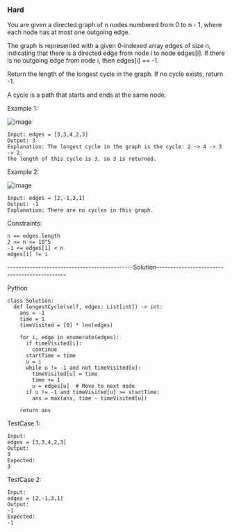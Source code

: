 ### Hard

You are given a directed graph of n nodes numbered from 0 to n - 1, where each node has at most one outgoing edge.

The graph is represented with a given 0-indexed array edges of size n, indicating that there is a directed edge from node i to node edges[i]. 
If there is no outgoing edge from node i, then edges[i] == -1.

Return the length of the longest cycle in the graph. If no cycle exists, return -1.

A cycle is a path that starts and ends at the same node.

 

Example 1:

![image](https://user-images.githubusercontent.com/22728867/227789655-83cfae38-2524-4733-b69e-32507f488db8.png)

```
Input: edges = [3,3,4,2,3]
Output: 3
Explanation: The longest cycle in the graph is the cycle: 2 -> 4 -> 3 -> 2.
The length of this cycle is 3, so 3 is returned.
```

Example 2:

![image](https://user-images.githubusercontent.com/22728867/227789662-d8cf4488-3385-492a-bf19-c88704b594d5.png)

```
Input: edges = [2,-1,3,1]
Output: -1
Explanation: There are no cycles in this graph.
```

Constraints:
```
n == edges.length
2 <= n <= 10^5
-1 <= edges[i] < n
edges[i] != i
```

---------------------------------------------Solution---------------------------------------------

Python

```
class Solution:
  def longestCycle(self, edges: List[int]) -> int:
    ans = -1
    time = 1
    timeVisited = [0] * len(edges)

    for i, edge in enumerate(edges):
      if timeVisited[i]:
        continue
      startTime = time
      u = i
      while u != -1 and not timeVisited[u]:
        timeVisited[u] = time
        time += 1
        u = edges[u]  # Move to next node
      if u != -1 and timeVisited[u] >= startTime:
        ans = max(ans, time - timeVisited[u])

    return ans
```

TestCase 1:
```
Input:
edges = [3,3,4,2,3]
Output:
3
Expected:
3
```

TestCase 2:
```
Input:
edges = [2,-1,3,1]
Output:
-1
Expected:
-1
```
